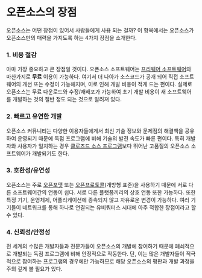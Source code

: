 # 오픈소스의 장점

오픈소스는 어떤 장점이 있어서 사람들에게 사용 되는 걸까? 이 항목에서는 오픈소스가 오픈소스만의 매력을 가지도록 하는 4가지 장점을 소개한다.

### 1. 비용 절감
아마 가장 중요하고 큰 장점일 것이다. 오픈소스 소프트웨어는 [프리웨어 소프트웨어](https://ko.wikipedia.org/wiki/%ED%94%84%EB%A6%AC%EC%9B%A8%EC%96%B4)와 마찬가지로 **무료** 이용이 가능하다. 여기서 더 나아가 소스코드가 공개 되어 직접 소프트웨어의 개선 또는 수정이 가능해지며, 이로 인해 개발 비용이 적게 드는 편이다. 실제로 오픈소스는 무료 다운로드와 수정/재배포가 가능하여 초기 개발 비용이 새 소프트웨어를 개발하는 것의 절반 정도 되는 것으로 알려져 있다.

### 2. 빠르고 유연한 개발
오픈소스 커뮤니티는 다양한 이용자들에게서 최신 기술 정보와 문제점의 해결책을 공유하여 운영되기 때문에 독점 프로그램에 비해 기술의 발전 속도가 빠른 편이다. 특히 개발자와 사용자가 일치하는 경우 [클로즈드 소스 프로그램](https://ko.wikipedia.org/wiki/%EC%82%AC%EC%9C%A0_%EC%86%8C%ED%94%84%ED%8A%B8%EC%9B%A8%EC%96%B4)보다 뛰어난 고품질의 오픈소스 소프트웨어가 개발되기도 한다.

### 3. 호환성/유연성
오픈소스는 주로 [오픈포맷](https://ko.wikipedia.org/wiki/%EC%98%A4%ED%94%88_%ED%8F%AC%EB%A7%B7) 또는 [오픈프로토콜](https://ko.wikipedia.org/wiki/%EA%B0%9C%EB%B0%A9%ED%98%95_%ED%91%9C%EC%A4%80)(개방형 표준)을 사용하기 때문에 서로 다른 소프트웨어간의 연동이 쉽다. 서로 다른 플랫폼끼리의 상호 연동 또한 가능하다. 또한 특정 기기, 운영체제, 어플리케이션에 종속되지 않고 자유로운 변경이 가능하다. 여러 기기들이 네트워크를 통해 하나로 연결되는 유비쿼터스 시대에 아주 적합한 장점이라고 할 수 있다.

### 4. 신뢰성/안정성
전 세계의 수많은 개발자들과 전문가들이 오픈소스의 개발에 참여하기 때문에 폐쇠적으로 개발되는 독점 프로그램에 비해 안정적으로 작동한다. 단, 이는 많은 개발자들이 적극적으로 참여하는 프로그램의 경우에만 가능하므로 해당 오픈소스의 평판과 개발 과정을 주의 깊게 볼 필요가 있다.
